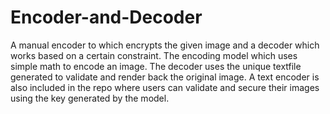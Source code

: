 # Encoder-and-Decoder
A manual encoder to which encrypts the given image and a decoder which works based on a certain constraint.
The encoding model which uses simple math to encode an image. The decoder uses the unique textfile generated to validate and render back the original image.
A text encoder is also included in the repo where users can validate and secure their images using the key generated by the model.
